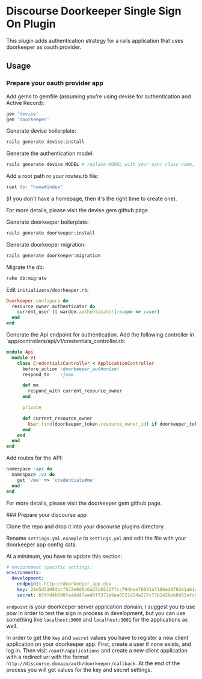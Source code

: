 # Discourse Doorkeeper Single Sign On Plugin

This plugin adds authentication strategy for a rails application that uses doorkeeper as oauth provider.

## Usage

### Prepare your oauth provider app

Add gems to gemfile (assuming you're using devise for authentication and Active Record):

```ruby
gem 'devise'
gem 'doorkeeper'
```

Generate devise boilerplate:

```bash
rails generate devise:install
```

Generate the authentication model:

```bash
rails generate devise MODEL # replace MODEL with your user class name, i.e. user
```

Add a root path ro your routes.rb file:

```ruby
root to: "home#index"
```
(if you don't have a homepage, then it's the right time to create one).

For more details, please visit the devise gem github page.

Generate doorkeeper boilerplate:

```bash
rails generate doorkeeper:install
```

Generate doorkeeper migration:

```bash
rails generate doorkeeper:migration
```

Migrate the db:

```bash
rake db:migrate
```

Edit `initializers/doorkeeper.rb`:

```ruby
Doorkeeper.configure do
  resource_owner_authenticator do
    current_user || warden.authenticate!(:scope => :user)
  end
end
```

Generate the Api endpoint for authentication. Add the following controller in
`app/controllers/api/v1/credentials_controller.rb:

```ruby
module Api
  module V1
    class CredentialsController < ApplicationController
      before_action :doorkeeper_authorize!
      respond_to    :json

      def me
        respond_with current_resource_owner
      end

      private

      def current_resource_owner
        User.find(doorkeeper_token.resource_owner_id) if doorkeeper_token
      end
    end
  end
end
```

Add routes for the API:

```ruby
namespace :api do
  namespace :v1 do
    get '/me' => 'credentials#me'
  end
end
```

For more details, please visit the doorkeeper gem github page.

### Prepare your discourse app

Clone the repo and drop it into your discourse plugins directory.

Rename ```settings.yml.example``` to ```settings.yml``` and edit the file with your doorkeeper app config data.

At a minimum, you have to update this section:

```yaml
# enviornment specific settings:
environments:
  development:
    endpoint: http://doorkeeper_app.dev
    key: 28e5d51993bcf072e0d6c6a33c65327fcc794bee70931af106ed8f82e1a61dde
    secret: b5ffd4b090faa6d47aed8f7371e9aa0521d24a277c77b1426eb8d33afc00c137
```

`endpoint` is your doorkeeper server application domain, I suggest you to use pow 
in order to test the sign in process in development, but you can use something like 
`localhost:3000` and `localhost:3001` for the applications as well.

In order to get the `key` and `secret` values you have to register a new client application on your doorkeeper app. 
First, create a user if none exists, and log in. Then visit `/oauth/applications` and create a new client 
application with a redirect uri with the format ```http://discourse.domain/auth/doorkeeper/callback```. 
At the end of the process you will get values for the key and secret settings.

